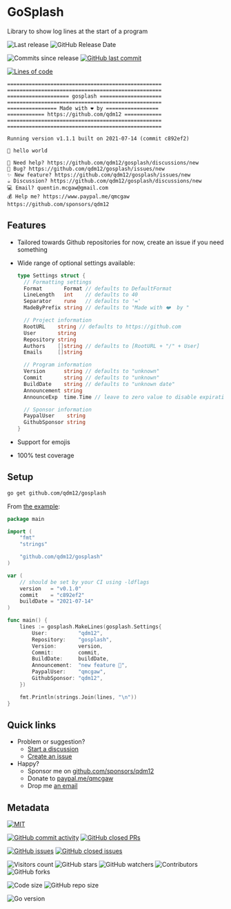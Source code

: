 # GoSplash

Library to show log lines at the start of a program

![Last release](https://img.shields.io/github/release/qdm12/gosplash?label=Last%20release)
![GitHub Release Date](https://img.shields.io/github/release-date/qdm12/gosplash?label=Last%20release%20date)

![Commits since release](https://img.shields.io/github/commits-since/qdm12/gosplash/latest?sort=semver)
[![GitHub last commit](https://img.shields.io/github/last-commit/qdm12/gosplash.svg)](https://github.com/qdm12/gosplash/commits)

[![Lines of code](https://img.shields.io/tokei/lines/github/qdm12/gosplash)](https://github.com/qdm12/gosplash)

```log
==================================================
==================================================
==================== gosplash ====================
==================================================
================ Made with ❤️ by =================
============ https://github.com/qdm12 ============
==================================================
==================================================

Running version v1.1.1 built on 2021-07-14 (commit c892ef2)

📣 hello world

🔧 Need help? https://github.com/qdm12/gosplash/discussions/new
🐛 Bug? https://github.com/qdm12/gosplash/issues/new
✨ New feature? https://github.com/qdm12/gosplash/issues/new
☕ Discussion? https://github.com/qdm12/gosplash/discussions/new
💻 Email? quentin.mcgaw@gmail.com
💰 Help me? https://www.paypal.me/qmcgaw https://github.com/sponsors/qdm12
```

## Features

- Tailored towards Github repositories for now, create an issue if you need something
- Wide range of optional settings available:

    ```go
    type Settings struct {
      // Formatting settings
      Format       Format // defaults to DefaultFormat
      LineLength   int    // defaults to 40
      Separator    rune   // defaults to '='
      MadeByPrefix string // defaults to "Made with ❤️  by "

      // Project information
      RootURL    string // defaults to https://github.com
      User       string
      Repository string
      Authors    []string // defaults to [RootURL + "/" + User]
      Emails     []string

      // Program information
      Version      string // defaults to "unknown"
      Commit       string // defaults to "unknown"
      BuildDate    string // defaults to "unknown date"
      Announcement string
      AnnounceExp  time.Time // leave to zero value to disable expiration

      // Sponsor information
      PaypalUser    string
      GithubSponsor string
    }
    ```

- Support for emojis
- 100% test coverage

## Setup

```sh
go get github.com/qdm12/gosplash
```

From [the example](examples/main/main.go):

```go
package main

import (
    "fmt"
    "strings"

    "github.com/qdm12/gosplash"
)

var (
    // should be set by your CI using -ldflags
    version   = "v0.1.0"
    commit    = "c892ef2"
    buildDate = "2021-07-14"
)

func main() {
    lines := gosplash.MakeLines(gosplash.Settings{
        User:          "qdm12",
        Repository:    "gosplash",
        Version:       version,
        Commit:        commit,
        BuildDate:     buildDate,
        Announcement:  "new feature 🎉",
        PaypalUser:    "qmcgaw",
        GithubSponsor: "qdm12",
    })

    fmt.Println(strings.Join(lines, "\n"))
}
```

## Quick links

- Problem or suggestion?
  - [Start a discussion](https://github.com/qdm12/gosplash/discussions)
  - [Create an issue](https://github.com/qdm12/gosplash/issues)
- Happy?
  - Sponsor me on [github.com/sponsors/qdm12](https://github.com/sponsors/qdm12)
  - Donate to [paypal.me/qmcgaw](https://www.paypal.me/qmcgaw)
  - Drop me [an email](mailto:quentin.mcgaw@gmail.com)

## Metadata

[![MIT](https://img.shields.io/github/license/qdm12/gosplash)](https://github.com/qdm12/gosplash/main/LICENSE)

[![GitHub commit activity](https://img.shields.io/github/commit-activity/y/qdm12/gosplash.svg)](https://github.com/qdm12/gosplash/commits)
[![GitHub closed PRs](https://img.shields.io/github/issues-pr-closed/qdm12/gosplash.svg)](https://github.com/qdm12/gosplash/pulls?q=is%3Apr+is%3Aclosed)

[![GitHub issues](https://img.shields.io/github/issues/qdm12/gosplash.svg)](https://github.com/qdm12/gosplash/issues)
[![GitHub closed issues](https://img.shields.io/github/issues-closed/qdm12/gosplash.svg)](https://github.com/qdm12/gosplash/issues?q=is%3Aissue+is%3Aclosed)

![Visitors count](https://visitor-badge.laobi.icu/badge?page_id=gosplash.readme)
![GitHub stars](https://img.shields.io/github/stars/qdm12/gosplash?style=social)
![GitHub watchers](https://img.shields.io/github/watchers/qdm12/gosplash?style=social)
![Contributors](https://img.shields.io/github/contributors/qdm12/gosplash)
![GitHub forks](https://img.shields.io/github/forks/qdm12/gosplash?style=social)

![Code size](https://img.shields.io/github/languages/code-size/qdm12/gosplash)
![GitHub repo size](https://img.shields.io/github/repo-size/qdm12/gosplash)

![Go version](https://img.shields.io/github/go-mod/go-version/qdm12/gosplash)
